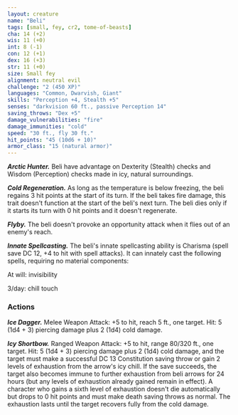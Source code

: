 ```yaml
---
layout: creature
name: "Beli"
tags: [small, fey, cr2, tome-of-beasts]
cha: 14 (+2)
wis: 11 (+0)
int: 8 (-1)
con: 12 (+1)
dex: 16 (+3)
str: 11 (+0)
size: Small fey
alignment: neutral evil
challenge: "2 (450 XP)"
languages: "Common, Dwarvish, Giant"
skills: "Perception +4, Stealth +5"
senses: "darkvision 60 ft., passive Perception 14"
saving_throws: "Dex +5"
damage_vulnerabilities: "fire"
damage_immunities: "cold"
speed: "30 ft., fly 30 ft."
hit_points: "45 (10d6 + 10)"
armor_class: "15 (natural armor)"
---
```


***Arctic Hunter.*** Beli have advantage on Dexterity (Stealth) checks and Wisdom (Perception) checks made in icy, natural surroundings.

***Cold Regeneration.*** As long as the temperature is below freezing, the beli regains 3 hit points at the start of its turn. If the beli takes fire damage, this trait doesn't function at the start of the beli's next turn. The beli dies only if it starts its turn with 0 hit points and it doesn't regenerate.

***Flyby.*** The beli doesn't provoke an opportunity attack when it flies out of an enemy's reach.

***Innate Spellcasting.*** The beli's innate spellcasting ability is Charisma (spell save DC 12, +4 to hit with spell attacks). It can innately cast the following spells, requiring no material components:

At will: invisibility

3/day: chill touch

### Actions

***Ice Dagger.*** Melee Weapon Attack: +5 to hit, reach 5 ft., one target. Hit: 5 (1d4 + 3) piercing damage plus 2 (1d4) cold damage.

***Icy Shortbow.*** Ranged Weapon Attack: +5 to hit, range 80/320 ft., one target. Hit: 5 (1d4 + 3) piercing damage plus 2 (1d4) cold damage, and the target must make a successful DC 13 Constitution saving throw or gain 2 levels of exhaustion from the arrow's icy chill. If the save succeeds, the target also becomes immune to further exhaustion from beli arrows for 24 hours (but any levels of exhaustion already gained remain in effect). A character who gains a sixth level of exhaustion doesn't die automatically but drops to 0 hit points and must make death saving throws as normal. The exhaustion lasts until the target recovers fully from the cold damage.

